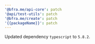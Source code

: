 ```yaml
---
'@bfra.me/api-core': patch
'@api/test-utils': patch
'@bfra.me/create': patch
'{{packageName}}': patch
---
```


Updated dependency `typescript` to `5.8.2`.
